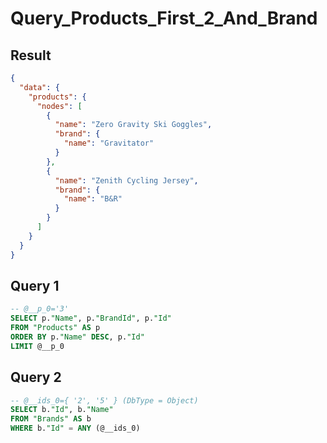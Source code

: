 # Query_Products_First_2_And_Brand

## Result

```json
{
  "data": {
    "products": {
      "nodes": [
        {
          "name": "Zero Gravity Ski Goggles",
          "brand": {
            "name": "Gravitator"
          }
        },
        {
          "name": "Zenith Cycling Jersey",
          "brand": {
            "name": "B&R"
          }
        }
      ]
    }
  }
}
```

## Query 1

```sql
-- @__p_0='3'
SELECT p."Name", p."BrandId", p."Id"
FROM "Products" AS p
ORDER BY p."Name" DESC, p."Id"
LIMIT @__p_0
```

## Query 2

```sql
-- @__ids_0={ '2', '5' } (DbType = Object)
SELECT b."Id", b."Name"
FROM "Brands" AS b
WHERE b."Id" = ANY (@__ids_0)
```

